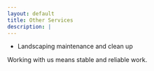 ```yaml
---
layout: default
title: Other Services
description: |
---
```

* Landscaping maintenance and clean up

Working with us means stable and reliable work.


